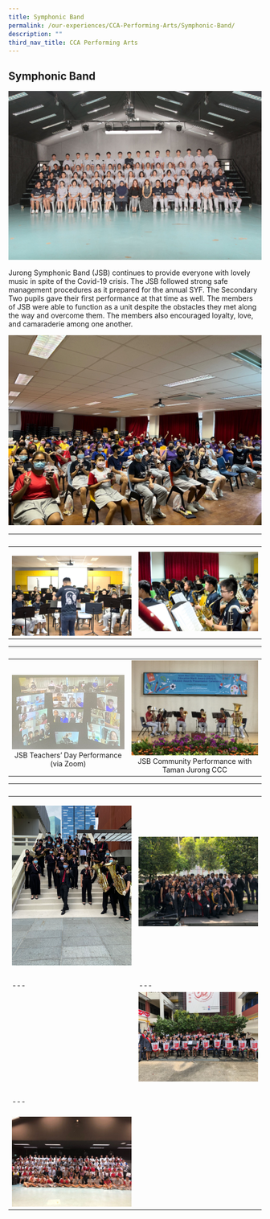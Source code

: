 ```yaml
---
title: Symphonic Band
permalink: /our-experiences/CCA-Performing-Arts/Symphonic-Band/
description: ""
third_nav_title: CCA Performing Arts
---
```

## Symphonic Band

![](/images/JS1_Jurong%20Symphonic%20Band.jpg)

Jurong Symphonic Band (JSB) continues to provide everyone with lovely music in spite of the Covid-19 crisis. The JSB followed strong safe management procedures as it prepared for the annual SYF. The Secondary Two pupils gave their first performance at that time as well. The members of JSB were able to function as a unit despite the obstacles they met along the way and overcome them. The members also encouraged loyalty, love, and camaraderie among one another.





![](/images/JSJ9.jpg)

|   |   |  
|---|---|  
| ![](/images/JSJ1_Symphonic%20Band_1.jpg) | ![](/images/JSJ2_Symphonic%20Band_2.jpg) |<center>JSB Main Band Practice</center> 

|   |   |  
|---|---|  
| ![](/images/JSJ3.png) <center>JSB Teachers’ Day Performance (via Zoom)</center> | ![](/images/JSJ4.jpg)<center>JSB Community Performance with Taman Jurong CCC</center> |

|   |   |  
|---|---|  
| ![](/images/JSJ5.png) <center></center> | ![](/images/JSJ6.jpg)<center></center> |
|   |   |  
|---|---|  
| [](/images/JSJ7.jpg) <center></center> | ![](/images/JSJ8.jpg)<center></center> |
|   |  
|---|
| ![](/images/JSJ11.jpg) <center></center> | 
